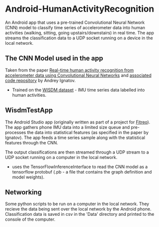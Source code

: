 
# Android-HumanActivityRecognition

An Android app that uses a pre-trained Convolutional Neural Network (CNN) model to classify time series of accelerometer data into human activities (walking, sitting, going upstairs/downstairs) in real time. The app streams the classification data to a UDP socket running on a device in the local network.

## The CNN Model used in the app

Taken from the paper [Real-time human activity recognition from accelerometer data using Convolutional Neural Networks](https://www.sciencedirect.com/science/article/abs/pii/S1568494617305665) and [associated code repository](https://github.com/aiff22/HAR) by Andrey Ignatov.

- Trained on the [WISDM dataset](http://www.cis.fordham.edu/wisdm/dataset.php) - IMU time series data labelled into human activities.


## WisdmTestApp

The Android Studio app (originally written as part of a project for [Fitreo](https://fitreo.com/)). The app gathers phone IMU data into a limited size queue and pre-processes the data into statistical features (as specified in the paper by Ignatov). The app feeds a time series sample along with the statistical features through the CNN.

The output classifications are then streamed through a UDP stream to a UDP socket running on a computer in the local network.

- uses the TensorFlowInferenceInterface to read the CNN model as a tensorflow protobuf (.pb - a file that contains the graph definition and model weights).

## Networking

Some python scripts to be run on a computer in the local network. They recieve the data being sent over the local network by the Android phone. Classification data is saved in csv in the 'Data' directory and printed to the console of the computer.

